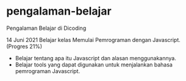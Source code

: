 # pengalaman-belajar
Pengalaman Belajar di Dicoding

14 Juni 2021
Belajar kelas Memulai Pemrograman dengan Javascript. (Progres 21%)
* Belajar tentang apa itu Javascript dan alasan menggunakannya.
* Belajar tools yang dapat digunakan untuk menjalankan bahasa pemrograman Javascript.
